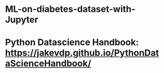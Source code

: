 # ML-on-diabetes-dataset-with-Jupyter
# Python Datascience Handbook: https://jakevdp.github.io/PythonDataScienceHandbook/
